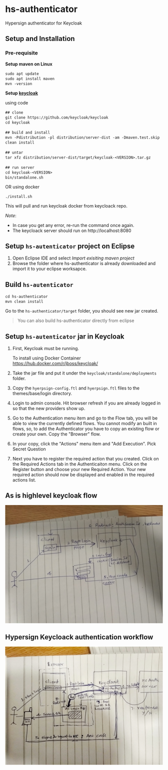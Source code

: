 # hs-authenticator
Hypersign authenticator for Keycloak

## Setup and Installation

### Pre-requisite

**Setup maven on Linux**


```
sudo apt update
sudo apt install maven
mvn -version

```

**Setup [keycloak](https://github.com/keycloak/keycloak)**

using code

```
## clone
git clone https://github.com/keycloak/keycloak
cd keycloak

## build and install
mvn -Pdistribution -pl distribution/server-dist -am -Dmaven.test.skip clean install

## untar
tar xfz distribution/server-dist/target/keycloak-<VERSION>.tar.gz 

## run server
cd keycloak-<VERSION>
bin/standalone.sh
```

OR using docker

```
./install.sh
```

This will pull and run keycloak docker from keycloack repo. 

*Note*: 

- In case you get any error, re-run the command once again.
- The keycloack server should run on http://localhost:8080

## Setup `hs-autenticator` project on Eclipse

1. Open Eclipse IDE and select *Import exisiting maven project*
2. Browse the folder where hs-authenticator is already downloaded and import it to your eclipse worksapce.

## Build `hs-autenticator`

```
cd hs-authenticator
mvn clean install
```
Go to the `hs-authenticator/target` folder, you should see new jar created.

> You can also build hs-authenticator directly from eclipse

## Setup `hs-autenticator` jar in Keycloak 

1. First, Keycloak must be running.
   
   To install using Docker Container https://hub.docker.com/r/jboss/keycloak/

2. Take the jar file and put it under the `keycloak/standalone/deployments` folder.

3. Copy the `hyerpsign-config.ftl` and `hyerpsign.ftl` files to the themes/base/login directory.

4. Login to admin console.  Hit browser refresh if you are already logged in so that the new providers show up.

5. Go to the Authentication menu item and go to the Flow tab, you will be able to view the currently
   defined flows.  You cannot modify an built in flows, so, to add the Authenticator you
   have to copy an existing flow or create your own.  Copy the "Browser" flow.

6. In your copy, click the "Actions" menu item and "Add Execution".  Pick Secret Question

7. Next you have to register the required action that you created. Click on the Required Actions tab in the Authenticaiton menu.
   Click on the Register button and choose your new Required Action.
   Your new required action should now be displayed and enabled in the required actions list.


## As is highlevel keycloak flow

![As-Is-flow.jpg](docs/As-Is-flow.jpg)


## Hypersign Keycloack authentication workflow

![hs-kc-e2e-flow.jpg](docs/hs-kc-e2e-flow.jpg)



